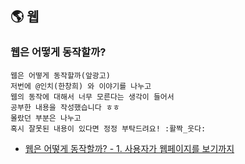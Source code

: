 ## 🌎 웹

### 웹은 어떻게 동작할까?

```
웹은 어떻게 동작할까(앞광고)
저번에 @인치(한창희) 와 이야기를 나누고
웹의 동작에 대해서 너무 모른다는 생각이 들어서
공부한 내용을 작성했습니다 ㅎㅎ
몰랐던 부분은 나누고
혹시 잘못된 내용이 있다면 정정 부탁드려요! :활짝_웃다:
```

- [웹은 어떻게 동작할까? - 1. 사용자가 웹페이지를 보기까지](https://velog.io/@0307kwon/%EC%9B%B9%EC%9D%80-%EC%96%B4%EB%96%BB%EA%B2%8C-%EB%8F%99%EC%9E%91%ED%95%A0%EA%B9%8C-1.-%EC%82%AC%EC%9A%A9%EC%9E%90%EA%B0%80-%EC%9B%B9%ED%8E%98%EC%9D%B4%EC%A7%80%EB%A5%BC-%EB%B3%B4%EA%B8%B0%EA%B9%8C%EC%A7%80)
